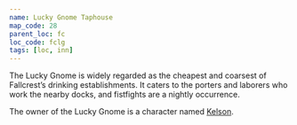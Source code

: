 ```yaml
---
name: Lucky Gnome Taphouse
map_code: 28
parent_loc: fc
loc_code: fclg
tags: [loc, inn]
---
```

The Lucky Gnome is widely regarded as the cheapest and coarsest of Fallcrest’s drinking establishments. It caters to the porters and laborers who work the nearby docks, and fistfights are a nightly occurrence.

The owner of the Lucky Gnome is a character named [Kelson](https://rpg.fandom.com/wiki/Kelson "Kelson").